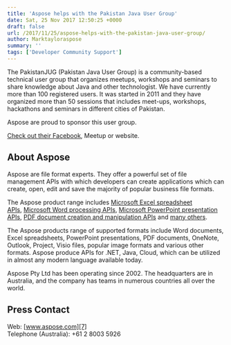 ```yaml
---
title: 'Aspose helps with the Pakistan Java User Group'
date: Sat, 25 Nov 2017 12:50:25 +0000
draft: false
url: /2017/11/25/aspose-helps-with-the-pakistan-java-user-group/
author: Marktayloraspose
summary: ''
tags: ['Developer Community Support']
---
```


The PakistanJUG (Pakistan Java User Group) is a community-based technical user group that organizes meetups, workshops and seminars to share knowledge about Java and other technologist. We have currently more than 100 registered users. It was started in 2011 and they have organized more than 50 sessions that includes meet-ups, workshops, hackathons and seminars in different cities of Pakistan.

Aspose are proud to sponsor this user group.

[Check out their Facebook][1], Meetup or website.

## About Aspose

Aspose are file format experts. They offer a powerful set of file management APIs with which developers can create applications which can create, open, edit and save the majority of popular business file formats.

The Aspose product range includes [Microsoft Excel spreadsheet APIs][2], [Microsoft Word processing APIs][3], [Microsoft PowerPoint presentation APIs][4], [PDF document creation and manipulation APIs][5] and [many others][6].

The Aspose products range of supported formats include Word documents, Excel spreadsheets, PowerPoint presentations, PDF documents, OneNote, Outlook, Project, Visio files, popular image formats and various other formats. Aspose produce APIs for .NET, Java, Cloud, which can be utilized in almost any modern language available today.

Aspose Pty Ltd has been operating since 2002. The headquarters are in Australia, and the company has teams in numerous countries all over the world.

## Press Contact

Web: [www.aspose.com][7]  
Telephone (Australia): +61 2 8003 5926




[1]: https://web.facebook.com/pakistanjug/
[2]: http://www.aspose.com/.net/excel-component.aspx?utm_source=ignitenz2015&utm_medium=web&utm_campaign=ignitenz2015
[3]: http://www.aspose.com/.net/word-component.aspx?utm_source=ignitenz2015&utm_medium=web&utm_campaign=ignitenz2015
[4]: http://www.aspose.com/.net/powerpoint-component.aspx?utm_source=ignitenz2015&utm_medium=web&utm_campaign=ignitenz2015
[5]: http://www.aspose.com/.net/pdf-component.aspx?utm_source=ignitenz2015&utm_medium=web&utm_campaign=ignitenz2015
[6]: http://www.aspose.com/total-component-suite.aspx?utm_source=ignitenz2015&utm_medium=web&utm_campaign=ignitenz2015
[7]: http://www.aspose.com/



